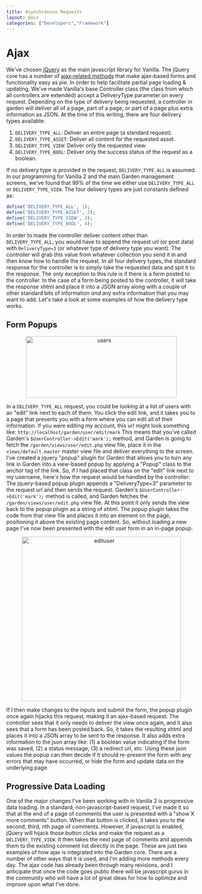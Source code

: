 ```yaml
---
title: Asynchronous Requests
layout: docs
categories: ["Developers","Framework"]
---
```


# Ajax

We've chosen [jQuery](http://jquery.com) as the main javascript library for Vanilla. The jQuery core has a number of [ajax-related methods](http://docs.jquery.com/Ajax) that make ajax-based forms and functionality easy as pie. In order to help facilitate partial page loading &amp; updating, We've made Vanilla's base Controller class (the class from which all controllers are extended) accept a DeliveryType parameter on every request. Depending on the type of delivery being requested, a controller in garden will deliver all of a page, part of a page, or part of a page plus extra information as JSON. At the time of this writing, there are four delivery types available:

1. `DELIVERY_TYPE_ALL`: Deliver an entire page (a standard request).
2. `DELIVERY_TYPE_ASSET`: Deliver all content for the requested asset.
3. `DELIVERY_TYPE_VIEW`: Deliver only the requested view.
4. `DELIVERY_TYPE_BOOL`: Deliver only the success status of the request as a boolean.

If no delivery type is provided in the request, `DELIVERY_TYPE_ALL` is assumed. In our programming for Vanilla 2 and the main Garden management screens, we've found that 99% of the time we either use `DELIVERY_TYPE_ALL` or `DELIVERY_TYPE_VIEW`. The four delivery types are just constants defined as:

```php
define('DELIVERY_TYPE_ALL', 1);
define('DELIVERY_TYPE_ASSET', 2);
define('DELIVERY_TYPE_VIEW', 3);
define('DELIVERY_TYPE_BOOL', 4);
```

In order to made the controller deliver content other than `DELIVERY_TYPE_ALL`, you would have to append the request url (or post data) with `DeliveryType=3` (or whatever type of delivery type you want). The controller will grab this value from whatever collection you send it in and then know how to handle the request. In all four delivery types, the standard response for the controller is to simply take the requested data and spit it to the response. The only exception to this rule is if there is a form posted to the controller. In the case of a form being posted to the controller, it will take the response xhtml and place it into a JSON array along with a couple of other standard bits of information *and* any extra information that you may want to add. Let's take a look at some examples of how the delivery type works.

## Form Popups

<center><img class="Border" title="users" src="http://markosullivan.ca/blog/wp-content/uploads/2008/12/users.gif" alt="users" width="400" height="163" /></center>

In a `DELIVERY_TYPE_ALL` request, you could be looking at a list of users with an "edit" link next to each of them. You click the edit link, and it takes you to a page that presents you with a form where you can edit all of their information. If you were editing my account, this url might look something like: `http://localhost/garden/user/edit/mark` This means that you've called Garden's `$UserController->Edit('mark');` method, and Garden is going to fetch the `/garden/views/user/edit.php` view file, place it in the `views/default.master` master view file and deliver everything to the screen. I've created a jquery "popup" plugin for Garden that allows you to turn any link in Garden into a view-based popup by applying a "Popup" class to the anchor tag of the link. So, if I had placed that class on the "edit" link next to my username, here's how the request would be handled by the controller: The jquery-based popup plugin appends a "DeliveryType=3" parameter to the request url and then sends the request. Garden's `$UserController->Edit('mark');` method is called, and Garden fetches the `/garden/views/user/edit.php` view file. At this point it only sends the view back to the popup plugin as a string of xhtml. The popup plugin takes the code from that view file and places it into an element on the page, positioning it above the existing page content. So, without loading a new page I've now been presented with the edit user form in an in-page popup.

<center><img class="Border" title="edituser" src="http://markosullivan.ca/blog/wp-content/uploads/2008/12/edituser.gif" alt="edituser" width="422" height="436" /></center>

If I then make changes to the inputs and submit the form, the popup plugin once again hijacks this request, making it an ajax-based request. The controller sees that it only needs to deliver the view once again, and it also sees that a form has been posted back. So, it takes the resulting xhtml and places it into a JSON array to be sent to the response. It also adds extra information to the json array like: (1) a boolean value indicating if the form was saved, (2) a status message, (3) a redirect url, etc. Using these json values the popup can then decide if it should re-present the form with any errors that may have occurred, or hide the form and update data on the underlying page.

## Progressive Data Loading

One of the major changes I've been working with in Vanilla 2 is progressive data loading. In a standard, non-javascript-based request, I've made it so that at the end of a page of comments the user is presented with a "show X more comments" button. When that button is clicked, it takes you to the second, third, nth page of comments. However, if javascript is enabled, jQuery will hijack those button clicks and make the request as a `DELIVERY_TYPE_VIEW`. It then takes the next page of comments and appends them to the existing comment list directly in the page. These are just two examples of how ajax is integrated into the Garden core. There are a number of other ways that it is used, and I'm adding more methods every day. The ajax code has already been through many revisions, and I anticipate that once the code goes public there will be javascript gurus in the community who will have a lot of great ideas for how to optimize and improve upon what I've done.
